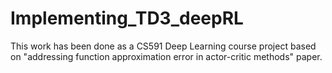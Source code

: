 # Implementing_TD3_deepRL
This work has been done as a CS591 Deep Learning course project based on "addressing function approximation error in actor-critic methods" paper.

